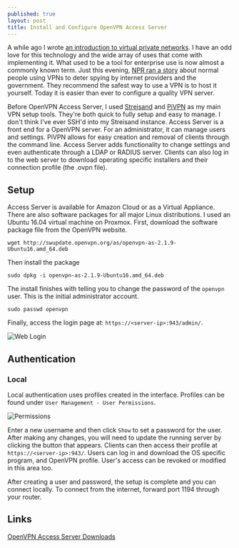```yaml
---
published: true
layout: post
title: Install and Configure OpenVPN Access Server
---
```

A while ago I wrote [an introduction to virtual private networks]({{site.baseurl}}/VPN-Intro). I have an odd love for this technology and the wide array of uses that come with implementing it. What used to be a tool for enterprise use is now almost a commonly known term. Just this evening, [NPR ran a story]("http://www.npr.org/sections/alltechconsidered/2017/08/17/543716811/turning-to-vpns-for-online-privacy-you-might-be-putting-your-data-at-risk") about normal people using VPNs to deter spying by internet providers and the government. They recommend the safest way to use a VPN is to host it yourself. Today it is easier than ever to configure a quality VPN server.

Before OpenVPN Access Server, I used [Streisand]("https://github.com/jlund/streisand") and [PiVPN]("http://www.pivpn.io/") as my main VPN setup tools. They're both quick to fully setup and easy to manage. I don't think I've ever SSH'd into my Streisand instance. Access Server is a front end for a OpenVPN server. For an administrator, it can manage users and settings. PiVPN allows for easy creation and removal of clients through the command line. Access Server adds functionality to change settings and even authenticate through a LDAP or RADIUS server. Clients can also log in to the web server to download operating specific installers and their connection profile (the .ovpn file).

## Setup

Access Server is available for Amazon Cloud or as a Virtual Appliance. There are also software packages for all major Linux distributions. I used an Ubuntu 16.04 virtual machine on Proxmox. First, download the software package file from the OpenVPN website.

`wget http://swupdate.openvpn.org/as/openvpn-as-2.1.9-Ubuntu16.amd_64.deb`

Then install the package

`sudo dpkg -i openvpn-as-2.1.9-Ubuntu16.amd_64.deb`

The install finishes with telling you to change the password of the `openvpn` user. This is the initial administrator account.

`sudo passwd openvpn`

Finally, access the login page at: `https://<server-ip>:943/admin/`.

![Web Login]({{site.baseurl}}/images/Install-OpenVPN-Access-Server/web-login.png)

## Authentication

### Local

Local authentication uses profiles created in the interface. Profiles can be found under `User Management - User Permissions`.

![Permissions]({{site.baseurl}}/images/Install-OpenVPN-Access-Server/homepage.png)

Enter a new username and then click `Show` to set a password for the user. After making any changes, you will need to update the running server by clicking the button that appears. Clients can then access their profile at `https://<server-ip>:943/`. Users can log in and download the OS specific program, and OpenVPN profile. User's access can be revoked or modified in this area too.

After creating a user and password, the setup is complete and you can connect locally. To connect from the internet, forward port 1194 through your router.

## Links

[OpenVPN Access Server Downloads]("https://openvpn.net/index.php/access-server/overview.html")
